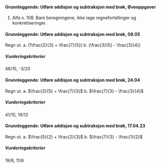 #### Grunnleggende: Utføre addisjon og subtraksjon med brøk,  Øveoppgaver

1. Alfa s. 108. Bare beregningene, ikke lage regnefortellinger og
   konkretiseringer.

#### Grunnleggende: Utføre addisjon og subtraksjon med brøk,  08.05

Regn ut.
a. \(1\frac{2}{3} + \frac{7}{5}\)
b. \(\frac{3}{5} - \frac{3}{4}\)

##### Vurderingskriterier

46/15, -3/20

#### Grunnleggende: Utføre addisjon og subtraksjon med brøk,  24.04

Regn ut.
a. $\frac{2}{5} + \frac{7}{3}$
b. $\frac{7}{3} - \frac{3}{4}$

##### Vurderingskriterier

41/15, 19/12

#### Grunnleggende: Utføre addisjon og subtraksjon med brøk,  17.04.23

Regn ut.
a. $\frac{5}{2} + \frac{2}{3}$
b. $\frac{7}{3} - \frac{1}{2}$

##### Vurderingskriterier

19/6, 11/6


